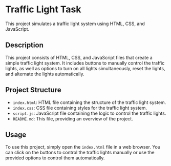 # Traffic Light Task

This project simulates a traffic light system using HTML, CSS, and JavaScript.

## Description

This project consists of HTML, CSS, and JavaScript files that create a simple traffic light system. It includes buttons to manually control the traffic lights, as well as options to turn on all lights simultaneously, reset the lights, and alternate the lights automatically.


## Project Structure

- `index.html`: HTML file containing the structure of the traffic light system.
- `index.css`: CSS file containing styles for the traffic light system.
- `script.js`: JavaScript file containing the logic to control the traffic lights.
- `README.md`: This file, providing an overview of the project.

## Usage

To use this project, simply open the `index.html` file in a web browser. You can click on the buttons to control the traffic lights manually or use the provided options to control them automatically.

